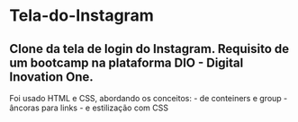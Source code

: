 <h1>Tela-do-Instagram</h1>
<h2>Clone da tela de login do Instagram. Requisito de um bootcamp na plataforma DIO - Digital Inovation One.</h2>
Foi usado HTML e CSS, abordando os conceitos:
- de conteiners e group
- âncoras para links
- e estilização com CSS

